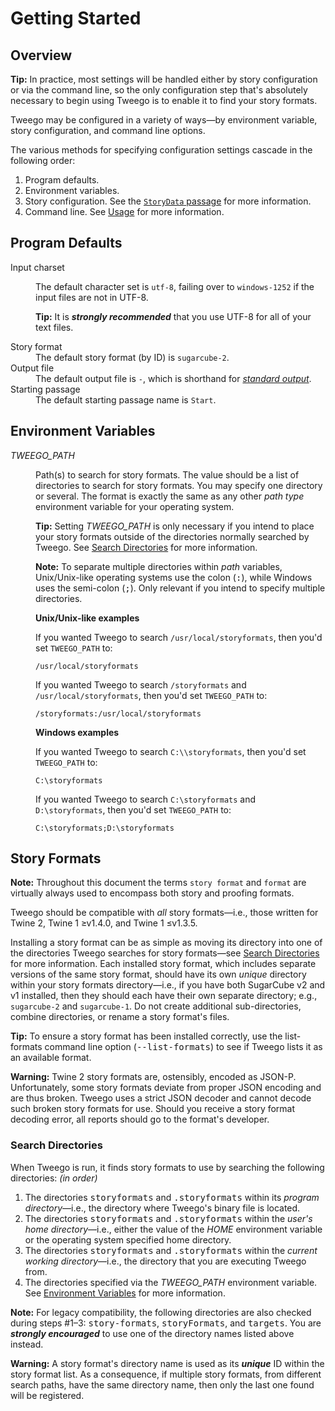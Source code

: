 <!-- ***********************************************************************************************
	Getting Started
************************************************************************************************ -->
<h1 id="getting-started">Getting Started</h1>


<!-- ***************************************************************************
	Overview
**************************************************************************** -->
<span id="getting-started-overview"></span>
## Overview

<p class="tip" role="note"><b>Tip:</b>
In practice, most settings will be handled either by story configuration or via the command line, so the only configuration step that's absolutely necessary to begin using Tweego is to enable it to find your story formats.
</p>

Tweego may be configured in a variety of ways—by environment variable, story configuration, and command line options.

The various methods for specifying configuration settings cascade in the following order:

1. Program defaults.
2. Environment variables.
3. Story configuration.  See the [`StoryData` passage](#special-passages-storydata) for more information.
4. Command line.  See [Usage](#usage) for more information.


<!-- ***************************************************************************
	Program Defaults
**************************************************************************** -->
<span id="getting-started-program-defaults"></span>
## Program Defaults

<dl>
<dt>Input charset</dt>
<dd>
	<p>The default character set is <code>utf-8</code>, failing over to <code>windows-1252</code> if the input files are not in UTF-8.</p>
	<p class="tip" role="note"><b>Tip:</b> It is <strong><em>strongly recommended</em></strong> that you use UTF-8 for all of your text files.</p>
</dd>
<dt>Story format</dt>
	<dd>The default story format (by ID) is <code>sugarcube-2</code>.</dd>
<dt>Output file</dt>
	<dd>The default output file is <code>-</code>, which is shorthand for <a href="https://en.wikipedia.org/wiki/Standard_streams" target="&#95;blank"><i>standard output</i></a>.</dd>
<dt>Starting passage</dt>
	<dd>The default starting passage name is <code>Start</code>.</dd>
</dl>


<!-- ***************************************************************************
	Environment Variables
**************************************************************************** -->
<span id="getting-started-environment-variables"></span>
## Environment Variables

<dl>
<dt id="getting-started-environment-variables-tweego-path"><var>TWEEGO_PATH</var></dt>
<dd>
	<p>Path(s) to search for story formats.  The value should be a list of directories to search for story formats.  You may specify one directory or several.  The format is exactly the same as any other <em>path type</em> environment variable for your operating system.</p>
	<p class="tip" role="note"><b>Tip:</b> Setting <var>TWEEGO_PATH</var> is only necessary if you intend to place your story formats outside of the directories normally searched by Tweego.  See <a href="#getting-started-story-formats-search-directories">Search Directories</a> for more information.</p>
	<p role="note"><b>Note:</b> To separate multiple directories within <em>path</em> variables, Unix/Unix-like operating systems use the colon (<kbd>:</kbd>), while Windows uses the semi-colon (<kbd>;</kbd>).  Only relevant if you intend to specify multiple directories.</p>
	<p><strong>Unix/Unix-like examples</strong></p>
	<p>If you wanted Tweego to search <code>/usr/local/storyformats</code>, then you'd set <code>TWEEGO_PATH</code> to:</p>
	<pre><code>/usr/local/storyformats</code></pre>
	<p>If you wanted Tweego to search <code>/storyformats</code> and <code>/usr/local/storyformats</code>, then you'd set <code>TWEEGO_PATH</code> to:</p>
	<pre><code>/storyformats:/usr/local/storyformats</code></pre>
	<p><strong>Windows examples</strong></p>
	<p>If you wanted Tweego to search <code>C:\\storyformats</code>, then you'd set <code>TWEEGO_PATH</code> to:</p>
	<pre><code>C:\storyformats</code></pre>
	<p>If you wanted Tweego to search <code>C:\storyformats</code> and <code>D:\storyformats</code>, then you'd set <code>TWEEGO_PATH</code> to:</p>
	<pre><code>C:\storyformats;D:\storyformats</code></pre>
</dd>
</dl>


<!-- ***************************************************************************
	Story Formats
**************************************************************************** -->
<span id="getting-started-story-formats"></span>
## Story Formats

<p role="note"><b>Note:</b>
Throughout this document the terms <code>story format</code> and <code>format</code> are virtually always used to encompass both story and proofing formats.
</p>

Tweego should be compatible with *all* story formats—i.e., those written for Twine&nbsp;2, Twine&nbsp;1 ≥v1.4.0, and Twine&nbsp;1 ≤v1.3.5.

Installing a story format can be as simple as moving its directory into one of the directories Tweego searches for story formats—see [Search Directories](#getting-started-story-formats-search-directories) for more information.  Each installed story format, which includes separate versions of the same story format, should have its own <em>unique</em> directory within your story formats directory—i.e., if you have both SugarCube v2 and v1 installed, then they should each have their own separate directory; e.g., `sugarcube-2` and `sugarcube-1`.  Do not create additional sub-directories, combine directories, or rename a story format's files.

<p class="tip" role="note"><b>Tip:</b>
To ensure a story format has been installed correctly, use the list-formats command line option (<kbd>--list-formats</kbd>) to see if Tweego lists it as an available format.
</p>

<p class="warning" role="note"><b>Warning:</b>
Twine&nbsp;2 story formats are, ostensibly, encoded as JSON-P.  Unfortunately, some story formats deviate from proper JSON encoding and are thus broken.  Tweego uses a strict JSON decoder and cannot decode such broken story formats for use.  Should you receive a story format decoding error, all reports should go to the format's developer.
</p>

<!-- *********************************************************************** -->

<span id="getting-started-story-formats-search-directories"></span>
### Search Directories

When Tweego is run, it finds story formats to use by searching the following directories: *(in order)*

1. The directories <kbd>storyformats</kbd> and <kbd>.storyformats</kbd> within its <em>program directory</em>—i.e., the directory where Tweego's binary file is located.
2. The directories <kbd>storyformats</kbd> and <kbd>.storyformats</kbd> within the <em>user's home directory</em>—i.e., either the value of the <var>HOME</var> environment variable or the operating system specified home directory.
3. The directories <kbd>storyformats</kbd> and <kbd>.storyformats</kbd> within the <em>current working directory</em>—i.e., the directory that you are executing Tweego from.
4. The directories specified via the <var>TWEEGO_PATH</var> environment variable.  See <a href="#getting-started-environment-variables">Environment Variables</a> for more information.

<p role="note"><b>Note:</b>
For legacy compatibility, the following directories are also checked during steps #1–3: <kbd>story-formats</kbd>, <kbd>storyFormats</kbd>, and <kbd>targets</kbd>.  You are <strong><em>strongly encouraged</em></strong> to use one of the directory names listed above instead.
</p>

<p class="warning" role="note"><b>Warning:</b>
A story format's directory name is used as its <strong><em>unique</em></strong> ID within the story format list.  As a consequence, if multiple story formats, from different search paths, have the same directory name, then only the last one found will be registered.
</p>
